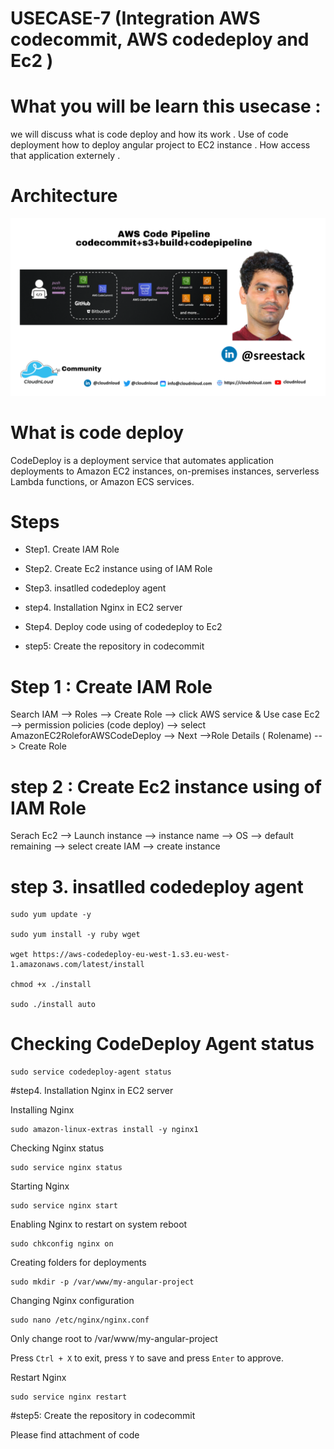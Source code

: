 
#   USECASE-7 (Integration AWS codecommit, AWS codedeploy and Ec2 )
 
  
# What you will be learn this usecase :

we will discuss what is code deploy and how its work . Use of code deployment how to deploy angular project to EC2 instance . How access that application externely .

# Architecture
![Watch the image](/aws/Usecase6/AWS-Pipeline.png)

# What is code deploy
 CodeDeploy is a deployment service that automates application deployments to Amazon EC2 instances, on-premises instances, serverless Lambda functions, or Amazon ECS  services.

# Steps


- Step1. Create IAM Role

- Step2. Create Ec2 instance using of IAM Role

- Step3. insatlled codedeploy agent

- step4. Installation Nginx in EC2 server

- Step4. Deploy code using of codedeploy to Ec2 

- step5: Create the repository in codecommit


# Step 1 :  Create IAM Role
        
   Search IAM --> Roles --> Create Role --> click AWS service & Use case Ec2 --> permission policies (code deploy) --> select AmazonEC2RoleforAWSCodeDeploy  --> Next -->Role Details ( Rolename) --> Create Role 
        

#  step 2 : Create Ec2 instance using of IAM Role

 Serach Ec2 --> Launch instance --> instance name  --> OS --> default remaining --> select create IAM --> create instance  

# step 3. insatlled codedeploy agent

  ```
sudo yum update -y

sudo yum install -y ruby wget

wget https://aws-codedeploy-eu-west-1.s3.eu-west-1.amazonaws.com/latest/install

chmod +x ./install

sudo ./install auto

```

# Checking CodeDeploy Agent status
```
sudo service codedeploy-agent status
```
#step4. Installation Nginx in EC2 server

Installing Nginx
```
sudo amazon-linux-extras install -y nginx1
```
Checking Nginx status
```
sudo service nginx status
```
Starting Nginx
```
sudo service nginx start
```
Enabling Nginx to restart on system reboot
```
sudo chkconfig nginx on
```
Creating folders for deployments
```
sudo mkdir -p /var/www/my-angular-project
```
Changing Nginx configuration
```
sudo nano /etc/nginx/nginx.conf
```

Only change root to /var/www/my-angular-project
 
Press `Ctrl + X` to exit, press `Y` to save and press `Enter` to approve.


Restart Nginx
```
sudo service nginx restart
```

#step5: Create the repository in codecommit

Please find attachment of code 


